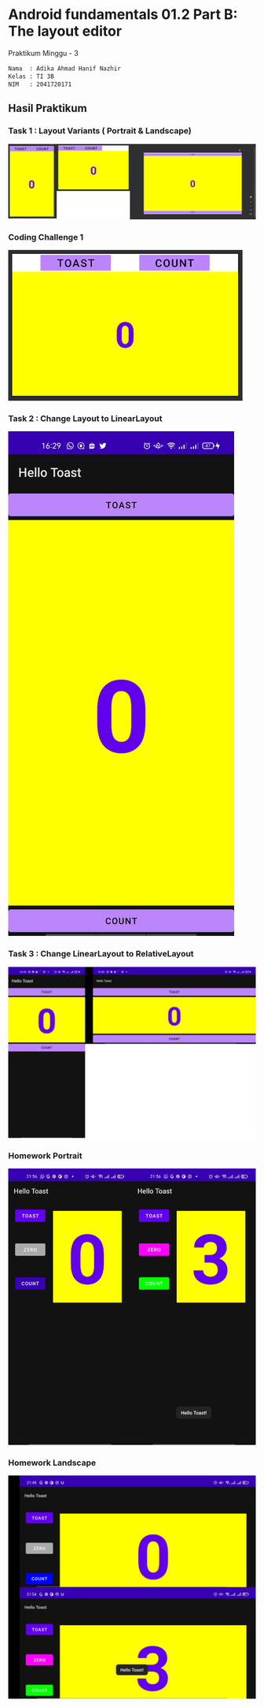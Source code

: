 # Android fundamentals 01.2 Part B: The layout editor

Praktikum  Minggu - 3  

    Nama  : Adika Ahmad Hanif Nazhir  
    Kelas : TI 3B  
    NIM   : 2041720171  

## Hasil Praktikum

### Task 1 : Layout Variants ( Portrait & Landscape)
![ss1](images/Task-1.jpg)
### Coding Challenge 1
![ss2](images/Challenge1.png)
### Task 2 : Change Layout to LinearLayout
![ss3](images/Task-2.jpg)
### Task 3 : Change LinearLayout to RelativeLayout
![ss4](images/Task-3.jpg)
### Homework Portrait
![ss5](images/HomeworkPortrait.jpg)
### Homework Landscape
![ss6](images/HomeworkLandscape.jpg)
